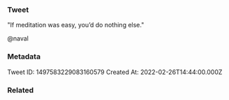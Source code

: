 ### Tweet
"If meditation was easy, you’d do nothing else."

@naval

### Metadata
Tweet ID: 1497583229083160579
Created At: 2022-02-26T14:44:00.000Z

### Related

